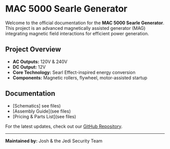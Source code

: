 # MAC 5000 Searle Generator

Welcome to the official documentation for the **MAC 5000 Searle Generator**. This project is an advanced magnetically assisted generator (MAG) integrating magnetic field interactions for efficient power generation.

## **Project Overview**
- **AC Outputs:** 120V & 240V
- **DC Output:** 12V
- **Core Technology:** Searl Effect-inspired energy conversion
- **Components:** Magnetic rollers, flywheel, motor-assisted startup

## **Documentation**
- [Schematics] see files)
- [Assembly Guide](see files)
- [Pricing & Parts List](see files)

For the latest updates, check out our [GitHub Repository](https://github.com/JediSecX/MAC5000-Searle-Generator).

---
**Maintained by:** Josh & the Jedi Security Team

